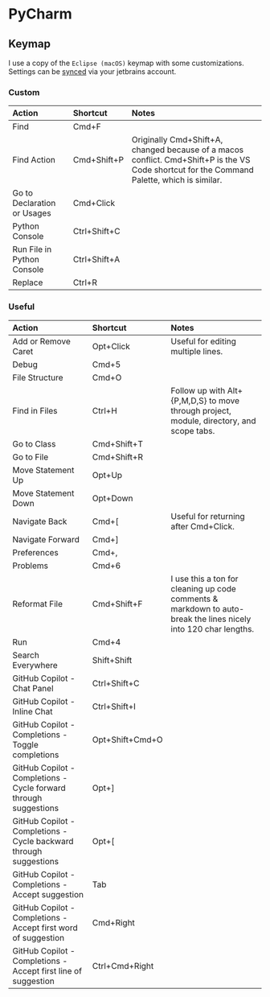 # PyCharm

## Keymap

I use a copy of the `Eclipse (macOS)` keymap with some customizations. Settings can
be [synced](https://www.jetbrains.com/help/pycharm/sharing-your-ide-settings.html) via your jetbrains account.

### Custom

| Action                      | Shortcut     | Notes
|:----------------------------|:-------------| :---
| Find                        | Cmd+F        
| Find Action                 | Cmd+Shift+P  | Originally Cmd+Shift+A, changed because of a macos conflict. Cmd+Shift+P is the VS Code shortcut for the Command Palette, which is similar.
| Go to Declaration or Usages | Cmd+Click    
| Python Console              | Ctrl+Shift+C 
| Run File in Python Console  | Ctrl+Shift+A 
| Replace                     | Ctrl+R       

### Useful

| Action                                                            | Shortcut        | Notes
|:------------------------------------------------------------------|:----------------| :---
| Add or Remove Caret                                               | Opt+Click       | Useful for editing multiple lines.
| Debug                                                             | Cmd+5           
| File Structure                                                    | Cmd+O           
| Find in Files                                                     | Ctrl+H          | Follow up with Alt+{P,M,D,S} to move through project, module, directory, and scope tabs.
| Go to Class                                                       | Cmd+Shift+T     
| Go to File                                                        | Cmd+Shift+R     
| Move Statement Up                                                 | Opt+Up          
| Move Statement Down                                               | Opt+Down        
| Navigate Back                                                     | Cmd+[           | Useful for returning after Cmd+Click.
| Navigate Forward                                                  | Cmd+]           
| Preferences                                                       | Cmd+,           
| Problems                                                          | Cmd+6           
| Reformat File                                                     | Cmd+Shift+F     | I use this a ton for cleaning up code comments & markdown to auto-break the lines nicely into 120 char lengths.
| Run                                                               | Cmd+4           
| Search Everywhere                                                 | Shift+Shift
| GitHub Copilot - Chat Panel                                       | Ctrl+Shift+C
| GitHub Copilot - Inline Chat                                      | Ctrl+Shift+I
| GitHub Copilot - Completions - Toggle completions                 | Opt+Shift+Cmd+O
| GitHub Copilot - Completions - Cycle forward through suggestions  | Opt+]
| GitHub Copilot - Completions - Cycle backward through suggestions | Opt+[
| GitHub Copilot - Completions - Accept suggestion                  | Tab
| GitHub Copilot - Completions - Accept first word of suggestion    | Cmd+Right
| GitHub Copilot - Completions - Accept first line of suggestion    | Ctrl+Cmd+Right
